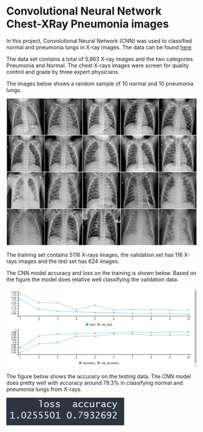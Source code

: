 # Convolutional Neural Network Chest-XRay Pneumonia images 

In this project, Convolutional Neural Network (CNN) was used to classified normal and pneumonia lungs in X-ray images. The data can be found [here](https://www.kaggle.com/datasets/paultimothymooney/chest-xray-pneumonia)

The data set contains a total of 5,863 X-ray images and the two categories  Pneumonia and Normal. The chest X-rays images were screen for quality control and grade by three expert physicians.

The images below shows a random sample of 10 normal and 10 pneumonia lungs.

![](./images/xrays_data.png)

The training set contains 5116 X-rays images, the validation set  has 116 X-rays images and the test set has 624 images.


The CNN model accuracy and loss on the  training is shown below. Based on the figure the model does relative well classifying the validation data.

![](./images/val_train2.png)

The figure below shows the accuracy on the testing data. The CNN model does pretty well with accuracy around 79.3% in classifying normal and pneumonia lungs from X-rays.

![](./images/results2.png)













